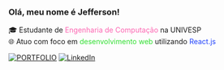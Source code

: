 
### Olá, meu nome é Jefferson!

🎓 Estudante de <span style="color:#fd65b1">Engenharia de Computação</span> na UNIVESP  
🌐 Atuo com foco em <span style="color:#30df30">desenvolvimento web</span> utilizando <span style="color:#2344fc">React.js</span> 

[![PORTFOLIO](https://img.shields.io/badge/Portfolio-%23000000.svg?style=for-the-badge&logo=firefox&logoColor=#FF7139)](https://portfolio-jef53.vercel.app/) 
[![LinkedIn](https://img.shields.io/badge/LinkedIn-0077B5?style=for-the-badge&logo=linkedin&logoColor=white)](https://www.linkedin.com/in/jef53/) 

